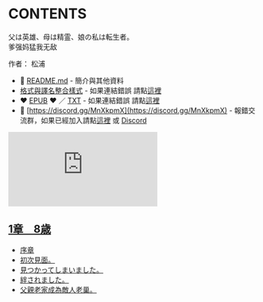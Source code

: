 # CONTENTS

父は英雄、母は精霊、娘の私は転生者。  
爹强妈猛我无敌  

作者： 松浦  



- :closed_book: [README.md](README.md) - 簡介與其他資料
- [格式與譯名整合樣式](https://github.com/bluelovers/node-novel/blob/master/lib/locales/%E7%88%B6%E3%81%AF%E8%8B%B1%E9%9B%84%E3%80%81%E6%AF%8D%E3%81%AF%E7%B2%BE%E9%9C%8A%E3%80%81%E5%A8%98%E3%81%AE%E7%A7%81%E3%81%AF%E8%BB%A2%E7%94%9F%E8%80%85%E3%80%82.ts) - 如果連結錯誤 請點[這裡](https://github.com/bluelovers/node-novel/blob/master/lib/locales/)
-  :heart: [EPUB](https://gitlab.com/demonovel/epub-txt/blob/master/syosetu/%E7%88%B6%E3%81%AF%E8%8B%B1%E9%9B%84%E3%80%81%E6%AF%8D%E3%81%AF%E7%B2%BE%E9%9C%8A%E3%80%81%E5%A8%98%E3%81%AE%E7%A7%81%E3%81%AF%E8%BB%A2%E7%94%9F%E8%80%85%E3%80%82.epub) :heart:  ／ [TXT](https://gitlab.com/demonovel/epub-txt/blob/master/syosetu/out/%E7%88%B6%E3%81%AF%E8%8B%B1%E9%9B%84%E3%80%81%E6%AF%8D%E3%81%AF%E7%B2%BE%E9%9C%8A%E3%80%81%E5%A8%98%E3%81%AE%E7%A7%81%E3%81%AF%E8%BB%A2%E7%94%9F%E8%80%85%E3%80%82.out.txt) - 如果連結錯誤 請點[這裡](https://gitlab.com/demonovel/epub-txt/blob/master/syosetu/)
- :mega: [https://discord.gg/MnXkpmX](https://discord.gg/MnXkpmX) - 報錯交流群，如果已經加入請點[這裡](https://discordapp.com/channels/467794087769014273/467794088285175809) 或 [Discord](https://discordapp.com/channels/@me)


![導航目錄](https://chart.apis.google.com/chart?cht=qr&chs=150x150&chl=https://gitlab.com/novel-group/txt-source/blob/master/syosetu/父は英雄、母は精霊、娘の私は転生者。/導航目錄.md "導航目錄")




## [1章　8歳](00000_1%E7%AB%A0%E3%80%808%E6%AD%B3)

- [序章](00000_1%E7%AB%A0%E3%80%808%E6%AD%B3/00010_%E5%BA%8F%E7%AB%A0.txt)
- [初次見面。](00000_1%E7%AB%A0%E3%80%808%E6%AD%B3/00020_%E5%88%9D%E6%AC%A1%E8%A6%8B%E9%9D%A2%E3%80%82.txt)
- [見つかってしまいました。](00000_1%E7%AB%A0%E3%80%808%E6%AD%B3/00030_%E8%A6%8B%E3%81%A4%E3%81%8B%E3%81%A3%E3%81%A6%E3%81%97%E3%81%BE%E3%81%84%E3%81%BE%E3%81%97%E3%81%9F%E3%80%82.txt)
- [絆されました。](00000_1%E7%AB%A0%E3%80%808%E6%AD%B3/00040_%E7%B5%86%E3%81%95%E3%82%8C%E3%81%BE%E3%81%97%E3%81%9F%E3%80%82.txt)
- [父親老家成為敵人老巢。](00000_1%E7%AB%A0%E3%80%808%E6%AD%B3/00050_%E7%88%B6%E8%A6%AA%E8%80%81%E5%AE%B6%E6%88%90%E7%82%BA%E6%95%B5%E4%BA%BA%E8%80%81%E5%B7%A2%E3%80%82.txt)

